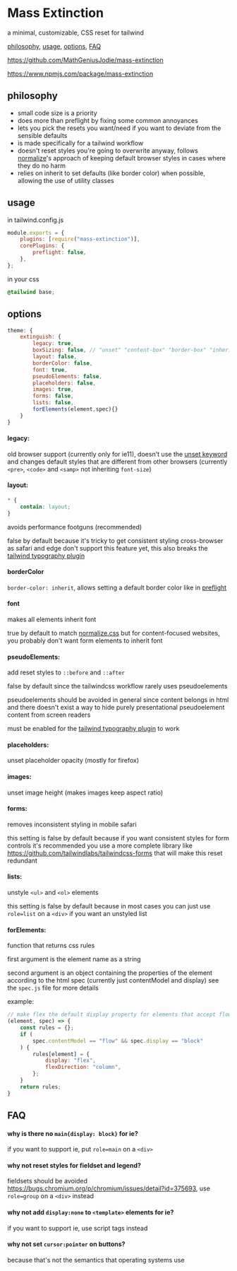 # Mass Extinction

a minimal, customizable, CSS reset for tailwind

[philosophy](#philosophy), [usage](#usage), [options](#options), [FAQ](#faq)

<https://github.com/MathGeniusJodie/mass-extinction>

<https://www.npmjs.com/package/mass-extinction>

## philosophy

-   small code size is a priority
-   does more than preflight by fixing some common annoyances
-   lets you pick the resets you want/need if you want to deviate from the sensible defaults
-   is made specifically for a tailwind workflow
-   doesn't reset styles you're going to overwrite anyway, follows [normalize](https://necolas.github.io/normalize.css/)'s approach of keeping default browser styles in cases where they do no harm
-   relies on inherit to set defaults (like border color) when possible, allowing the use of utility classes

## usage

in tailwind.config.js

```js
module.exports = {
	plugins: [require("mass-extinction")],
	corePlugins: {
		preflight: false,
	},
};
```

in your css

```css
@tailwind base;
```

## options

```js
theme: {
	extinguish: {
		legacy: true,
		boxSizing: false, // "unset" "content-box" "border-box" "inherit"
		layout: false,
		borderColor: false,
		font: true,
		pseudoElements: false,
		placeholders: false,
		images: true,
		forms: false,
		lists: false,
		forElements(element,spec){}
	}
}
```

#### legacy:

old browser support (currently only for ie11), doesn't use the [unset keyword](https://developer.mozilla.org/en-US/docs/Web/CSS/unset) and changes default styles that are different from other browsers (currently `<pre>`, `<code>` and `<samp>` not inheriting `font-size`)

#### layout:

```css
* {
	contain: layout;
}
```

avoids performance footguns (recommended)

false by default because it's tricky to get consistent styling cross-browser as safari and edge don't support this feature yet, this also breaks the [tailwind typography plugin](https://tailwindcss.com/docs/typography-plugin)

#### borderColor

`border-color: inherit`, allows setting a default border color like in [preflight](https://tailwindcss.com/docs/preflight/)

#### font

makes all elements inherit font

true by default to match [normalize.css](https://necolas.github.io/normalize.css/) but for content-focused websites, you probably don't want form elements to inherit font

#### pseudoElements:

add reset styles to `::before` and `::after`

false by default since the tailwindcss workflow rarely uses pseudoelements

pseudoelements should be avoided in general since content belongs in html and there doesn't exist a way to hide purely presentational pseudoelement content from screen readers

must be enabled for the [tailwind typography plugin](https://tailwindcss.com/docs/typography-plugin) to work

#### placeholders:

unset placeholder opacity (mostly for firefox)

#### images:

unset image height (makes images keep aspect ratio)

#### forms:

removes inconsistent styling in mobile safari

this setting is false by default because if you want consistent styles for form controls it's recommended you use a more complete library like <https://github.com/tailwindlabs/tailwindcss-forms> that will make this reset redundant

#### lists:

unstyle `<ul>` and `<ol>` elements

this setting is false by default because in most cases you can just use `role=list` on a `<div>` if you want an unstyled list

#### forElements:

function that returns css rules

first argument is the element name as a string

second argument is an object containing the properties of the element according to the html spec (currently just contentModel and display) see the `spec.js` file for more details

example:

```js
// make flex the default display property for elements that accept flow content
(element, spec) => {
	const rules = {};
	if (
		spec.contentModel == "flow" && spec.display == "block"
	) {
		rules[element] = {
			display: "flex",
			flexDirection: "column",
		};
	}
	return rules;
}

```

## FAQ

#### why is there no `main{display: block}` for ie?

if you want to support ie, put `role=main` on a `<div>`

#### why not reset styles for fieldset and legend?

fieldsets should be avoided <https://bugs.chromium.org/p/chromium/issues/detail?id=375693>, use `role=group` on a `<div>` instead

#### why not add `display:none` to `<template>` elements for ie?

if you want to support ie, use script tags instead

#### why not set `cursor:pointer` on buttons?

because that's not the semantics that operating systems use
